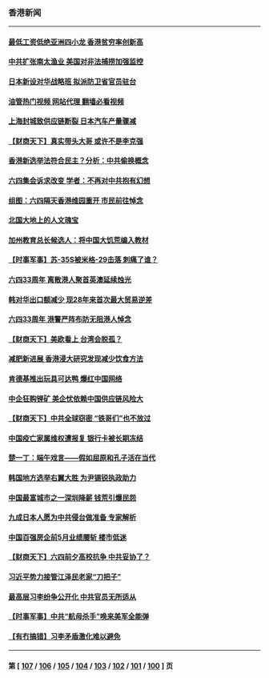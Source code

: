 ### 香港新闻
---
#### [最低工资低绝亚洲四小龙 香港贫穷率创新高](../../pages/ncid1349362/n13753982.md?06071645) 
#### [中共扩张南太渔业 美国对非法捕捞加强监控](../../pages/ncid1349362/n13753956.md?06071645) 
#### [日本新设对华战略班 拟派防卫省官员驻台](../../pages/ncid1349362/n13753832.md?06071645) 
#### [油管热门视频 网站代理 翻墙必看视频](http://209.222.30.114:81/youtube.html?06071645)
#### [上海封城致供应链断裂 日本汽车产量骤减](../../pages/ncid1349362/n13753792.md?06071645) 
#### [【财商天下】真实带头大哥 或许不是李克强](../../pages/ncid1349362/n13753612.md?06071645) 
#### [香港新选举法符合民主？分析：中共偷换概念](../../pages/ncid1349362/n13753490.md?06071645) 
#### [六四集会诉求改变 学者：不再对中共抱有幻想](../../pages/ncid1349362/n13753532.md?06071645) 
#### [组图：六四隔天香港维园重开 市民前往悼念](../../pages/ncid1349362/n13753401.md?06071645) 
#### [北国大地上的人文瑰宝](../../pages/ncid1349362/n13751878.md?06071645) 
#### [加州教育总长候选人：将中国大饥荒编入教材](../../pages/ncid1349362/n13752863.md?06071645) 
#### [【时事军事】苏-35S被米格-29击落 刺痛了谁？](../../pages/ncid1349362/n13752411.md?06071645) 
#### [六四33周年 离散港人聚首英澳延续烛光](../../pages/ncid1349362/n13752591.md?06071645) 
#### [韩对华出口额减少 现28年来首次最大贸易逆差](../../pages/ncid1349362/n13752569.md?06071645) 
#### [六四33周年 港警严阵布防无阻港人悼念](../../pages/ncid1349362/n13752544.md?06071645) 
#### [【财商天下】美欧看上 台湾会脱孤？](../../pages/ncid1349362/n13752388.md?06071645) 
#### [减肥新进展 香港浸大研究发现减少饮食方法](../../pages/ncid1349362/n13752361.md?06071645) 
#### [肯德基推出玩具可达鸭 爆红中国网络](../../pages/ncid1349362/n13752318.md?06071645) 
#### [中企狂购锂矿 美企忧依赖中国供应链风险大](../../pages/ncid1349362/n13752297.md?06071645) 
#### [【财商天下】中共全球窃密 “铁哥们”也不放过](../../pages/ncid1349362/n13751851.md?06071645) 
#### [中国疫亡家属维权遭报复 银行卡被长期冻结](../../pages/ncid1349362/n13751725.md?06071645) 
#### [楚一丁：端午戏言——假如屈原和孔子活在当代](../../pages/ncid1349362/n13751814.md?06071645) 
#### [韩国地方选举右翼大胜 为尹锡锐执政助力](../../pages/ncid1349362/n13751702.md?06071645) 
#### [中国最富城市之一深圳降薪 钱荒引爆民怨](../../pages/ncid1349362/n13751784.md?06071645) 
#### [九成日本人愿为中共侵台做准备 专家解析](../../pages/ncid1349362/n13751736.md?06071645) 
#### [中国百强房企前5月业绩腰斩 楼市低迷](../../pages/ncid1349362/n13751706.md?06071645) 
#### [【财商天下】六四前夕高校抗争 中共妥协了？](../../pages/ncid1349362/n13751091.md?06071645) 
#### [习近平势力接管江泽民老家“刀把子”](../../pages/ncid1349362/n13751076.md?06071645) 
#### [最高层习李纷争公开化 中共官员无所适从](../../pages/ncid1349362/n13751052.md?06071645) 
#### [【时事军事】中共“航母杀手”唤来美军全能弹](../../pages/ncid1349362/n13750425.md?06071645) 
#### [【有冇搞错】习李矛盾激化难以避免](../../pages/ncid1349362/n13750461.md?06071645) 

---
#### 第 [ [107](./107.md?06071645) / [106](./106.md?06071645) / [105](./105.md?06071645) / [104](./104.md?06071645) / [103](./103.md?06071645) / [102](./102.md?06071645) / [101](./101.md?06071645) / [100](./100.md?06071645) ] 页
